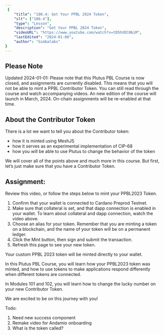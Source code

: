 ```yaml
---
 {
	"title": "100.4: Get Your PPBL 2024 Token",
	"slt": ["100.4"],
	"type": "Lesson",
	"description": "Get Your PPBL 2024 Token",
	"videoURL": "https://www.youtube.com/watch?v=tD5hVDC06iM",
	"lastEdited": "2024-01-08",
	"author": "Gimbalabs"
}
---
```


## Please Note

Updated 2024-01-01: Please note that this Plutus PBL Course is now closed, and assignments are currently disabled. This means that you will not be able to mint a PPBL Contributor Token. You can still read through the course and watch accompanying videos. An new edition of the course will launch in March, 2024. On-chain assignments will be re-enabled at that time.

## About the Contributor Token

There is a lot we want to tell you about the Contributor token:
- how it is minted using <CLink href="https://meshjs.dev/" target="_blank">MeshJS</CLink>
- how it serves as an experimental implementation of <CLink href="https://cips.cardano.org/cips/cip68/" target="_blank">CIP-68</CLink>
- how you will be able to use Plutus to change the behavior of the token

We will cover all of the points above and much more in this course. But first, let&rsquo;s just make sure that you have a Contributor Token.

## Assignment:
Review this video, or follow the steps below to mint your PPBL2023 Token.

1. Confirm that your wallet is connected to Cardano Preprod Testnet.
2. Make sure that collateral is set, and that dapp connection is enabled in your wallet. To learn about collateral and dapp connection, watch the video above.
3. Choose an alias for your token. Remember that you are minting a token on a blockchain, and the name of your token will be on a permanent ledger.
4. Click the Mint button, then sign and submit the transaction.
5. Refresh this page to see your new token.

Your custom PPBL 2023 token will be minted directly to your wallet.

In this Plutus PBL Course, you will learn how your PPBL2023 token was minted, and how to use tokens to make applications respond differently when different tokens are connected.

In Modules 101 and 102, you will learn how to change the lucky number on your new Contributor Token.

We are excited to be on this journey with you!

Todo:
1. Need new success component
2. Remake video for Andamio onboarding
3. What is the token called?